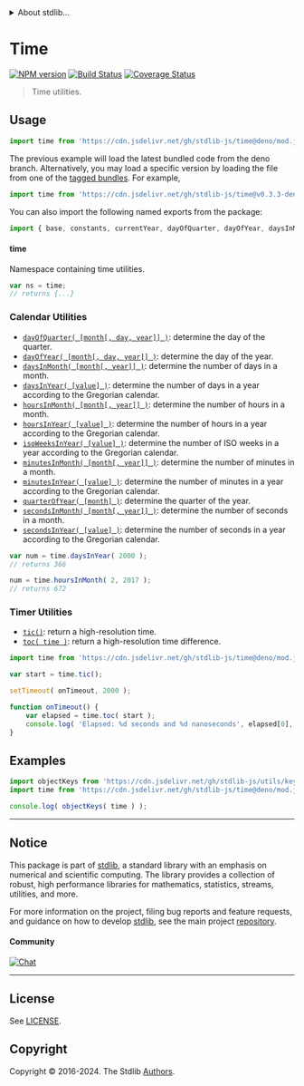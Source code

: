 <!--

@license Apache-2.0

Copyright (c) 2018 The Stdlib Authors.

Licensed under the Apache License, Version 2.0 (the "License");
you may not use this file except in compliance with the License.
You may obtain a copy of the License at

   http://www.apache.org/licenses/LICENSE-2.0

Unless required by applicable law or agreed to in writing, software
distributed under the License is distributed on an "AS IS" BASIS,
WITHOUT WARRANTIES OR CONDITIONS OF ANY KIND, either express or implied.
See the License for the specific language governing permissions and
limitations under the License.

-->


<details>
  <summary>
    About stdlib...
  </summary>
  <p>We believe in a future in which the web is a preferred environment for numerical computation. To help realize this future, we've built stdlib. stdlib is a standard library, with an emphasis on numerical and scientific computation, written in JavaScript (and C) for execution in browsers and in Node.js.</p>
  <p>The library is fully decomposable, being architected in such a way that you can swap out and mix and match APIs and functionality to cater to your exact preferences and use cases.</p>
  <p>When you use stdlib, you can be absolutely certain that you are using the most thorough, rigorous, well-written, studied, documented, tested, measured, and high-quality code out there.</p>
  <p>To join us in bringing numerical computing to the web, get started by checking us out on <a href="https://github.com/stdlib-js/stdlib">GitHub</a>, and please consider <a href="https://opencollective.com/stdlib">financially supporting stdlib</a>. We greatly appreciate your continued support!</p>
</details>

# Time

[![NPM version][npm-image]][npm-url] [![Build Status][test-image]][test-url] [![Coverage Status][coverage-image]][coverage-url] <!-- [![dependencies][dependencies-image]][dependencies-url] -->

> Time utilities.



<section class="usage">

## Usage

```javascript
import time from 'https://cdn.jsdelivr.net/gh/stdlib-js/time@deno/mod.js';
```
The previous example will load the latest bundled code from the deno branch. Alternatively, you may load a specific version by loading the file from one of the [tagged bundles](https://github.com/stdlib-js/time/tags). For example,

```javascript
import time from 'https://cdn.jsdelivr.net/gh/stdlib-js/time@v0.3.3-deno/mod.js';
```

You can also import the following named exports from the package:

```javascript
import { base, constants, currentYear, dayOfQuarter, dayOfYear, daysInMonth, daysInYear, duration2ms, hoursInMonth, hoursInYear, isoWeeksInYear, minutesInMonth, minutesInYear, ms2duration, now, quarterOfYear, secondsInMonth, secondsInYear, tic, toc } from 'https://cdn.jsdelivr.net/gh/stdlib-js/time@deno/mod.js';
```

#### time

Namespace containing time utilities.

```javascript
var ns = time;
// returns {...}
```

### Calendar Utilities

<!-- <toc keywords="+calendar"> -->

<div class="namespace-toc">

-   <span class="signature">[`dayOfQuarter( [month[, day, year]] )`][@stdlib/time/day-of-quarter]</span><span class="delimiter">: </span><span class="description">determine the day of the quarter.</span>
-   <span class="signature">[`dayOfYear( [month[, day, year]] )`][@stdlib/time/day-of-year]</span><span class="delimiter">: </span><span class="description">determine the day of the year.</span>
-   <span class="signature">[`daysInMonth( [month[, year]] )`][@stdlib/time/days-in-month]</span><span class="delimiter">: </span><span class="description">determine the number of days in a month.</span>
-   <span class="signature">[`daysInYear( [value] )`][@stdlib/time/days-in-year]</span><span class="delimiter">: </span><span class="description">determine the number of days in a year according to the Gregorian calendar.</span>
-   <span class="signature">[`hoursInMonth( [month[, year]] )`][@stdlib/time/hours-in-month]</span><span class="delimiter">: </span><span class="description">determine the number of hours in a month.</span>
-   <span class="signature">[`hoursInYear( [value] )`][@stdlib/time/hours-in-year]</span><span class="delimiter">: </span><span class="description">determine the number of hours in a year according to the Gregorian calendar.</span>
-   <span class="signature">[`isoWeeksInYear( [value] )`][@stdlib/time/iso-weeks-in-year]</span><span class="delimiter">: </span><span class="description">determine the number of ISO weeks in a year according to the Gregorian calendar.</span>
-   <span class="signature">[`minutesInMonth( [month[, year]] )`][@stdlib/time/minutes-in-month]</span><span class="delimiter">: </span><span class="description">determine the number of minutes in a month.</span>
-   <span class="signature">[`minutesInYear( [value] )`][@stdlib/time/minutes-in-year]</span><span class="delimiter">: </span><span class="description">determine the number of minutes in a year according to the Gregorian calendar.</span>
-   <span class="signature">[`quarterOfYear( [month] )`][@stdlib/time/quarter-of-year]</span><span class="delimiter">: </span><span class="description">determine the quarter of the year.</span>
-   <span class="signature">[`secondsInMonth( [month[, year]] )`][@stdlib/time/seconds-in-month]</span><span class="delimiter">: </span><span class="description">determine the number of seconds in a month.</span>
-   <span class="signature">[`secondsInYear( [value] )`][@stdlib/time/seconds-in-year]</span><span class="delimiter">: </span><span class="description">determine the number of seconds in a year according to the Gregorian calendar.</span>

</div>

<!-- </toc> -->

```javascript
var num = time.daysInYear( 2000 );
// returns 366

num = time.hoursInMonth( 2, 2017 );
// returns 672
```

### Timer Utilities

<!-- <toc keywords="+timer"> -->

<div class="namespace-toc">

-   <span class="signature">[`tic()`][@stdlib/time/tic]</span><span class="delimiter">: </span><span class="description">return a high-resolution time.</span>
-   <span class="signature">[`toc( time )`][@stdlib/time/toc]</span><span class="delimiter">: </span><span class="description">return a high-resolution time difference.</span>

</div>

<!-- </toc> -->

```javascript
import time from 'https://cdn.jsdelivr.net/gh/stdlib-js/time@deno/mod.js';

var start = time.tic();

setTimeout( onTimeout, 2000 );

function onTimeout() {
    var elapsed = time.toc( start );
    console.log( 'Elapsed: %d seconds and %d nanoseconds', elapsed[0], elapsed[1] );
}
```

</section>

<!-- /.usage -->

<section class="examples">

## Examples

<!-- TODO: better examples -->

<!-- eslint no-undef: "error" -->

```javascript
import objectKeys from 'https://cdn.jsdelivr.net/gh/stdlib-js/utils/keys@deno/mod.js';
import time from 'https://cdn.jsdelivr.net/gh/stdlib-js/time@deno/mod.js';

console.log( objectKeys( time ) );
```

</section>

<!-- /.examples -->

<!-- Section for related `stdlib` packages. Do not manually edit this section, as it is automatically populated. -->

<section class="related">

</section>

<!-- /.related -->

<!-- Section for all links. Make sure to keep an empty line after the `section` element and another before the `/section` close. -->


<section class="main-repo" >

* * *

## Notice

This package is part of [stdlib][stdlib], a standard library with an emphasis on numerical and scientific computing. The library provides a collection of robust, high performance libraries for mathematics, statistics, streams, utilities, and more.

For more information on the project, filing bug reports and feature requests, and guidance on how to develop [stdlib][stdlib], see the main project [repository][stdlib].

#### Community

[![Chat][chat-image]][chat-url]

---

## License

See [LICENSE][stdlib-license].


## Copyright

Copyright &copy; 2016-2024. The Stdlib [Authors][stdlib-authors].

</section>

<!-- /.stdlib -->

<!-- Section for all links. Make sure to keep an empty line after the `section` element and another before the `/section` close. -->

<section class="links">

[npm-image]: http://img.shields.io/npm/v/@stdlib/time.svg
[npm-url]: https://npmjs.org/package/@stdlib/time

[test-image]: https://github.com/stdlib-js/time/actions/workflows/test.yml/badge.svg?branch=v0.3.3
[test-url]: https://github.com/stdlib-js/time/actions/workflows/test.yml?query=branch:v0.3.3

[coverage-image]: https://img.shields.io/codecov/c/github/stdlib-js/time/main.svg
[coverage-url]: https://codecov.io/github/stdlib-js/time?branch=main

<!--

[dependencies-image]: https://img.shields.io/david/stdlib-js/time.svg
[dependencies-url]: https://david-dm.org/stdlib-js/time/main

-->

[chat-image]: https://img.shields.io/gitter/room/stdlib-js/stdlib.svg
[chat-url]: https://app.gitter.im/#/room/#stdlib-js_stdlib:gitter.im

[stdlib]: https://github.com/stdlib-js/stdlib

[stdlib-authors]: https://github.com/stdlib-js/stdlib/graphs/contributors

[umd]: https://github.com/umdjs/umd
[es-module]: https://developer.mozilla.org/en-US/docs/Web/JavaScript/Guide/Modules

[deno-url]: https://github.com/stdlib-js/time/tree/deno
[deno-readme]: https://github.com/stdlib-js/time/blob/deno/README.md
[umd-url]: https://github.com/stdlib-js/time/tree/umd
[umd-readme]: https://github.com/stdlib-js/time/blob/umd/README.md
[esm-url]: https://github.com/stdlib-js/time/tree/esm
[esm-readme]: https://github.com/stdlib-js/time/blob/esm/README.md
[branches-url]: https://github.com/stdlib-js/time/blob/main/branches.md

[stdlib-license]: https://raw.githubusercontent.com/stdlib-js/time/main/LICENSE

<!-- <toc-links> -->

[@stdlib/time/tic]: https://github.com/stdlib-js/time/tree/main/tic

[@stdlib/time/toc]: https://github.com/stdlib-js/time/tree/main/toc

[@stdlib/time/day-of-quarter]: https://github.com/stdlib-js/time/tree/main/day-of-quarter

[@stdlib/time/day-of-year]: https://github.com/stdlib-js/time/tree/main/day-of-year

[@stdlib/time/days-in-month]: https://github.com/stdlib-js/time/tree/main/days-in-month

[@stdlib/time/days-in-year]: https://github.com/stdlib-js/time/tree/main/days-in-year

[@stdlib/time/hours-in-month]: https://github.com/stdlib-js/time/tree/main/hours-in-month

[@stdlib/time/hours-in-year]: https://github.com/stdlib-js/time/tree/main/hours-in-year

[@stdlib/time/iso-weeks-in-year]: https://github.com/stdlib-js/time/tree/main/iso-weeks-in-year

[@stdlib/time/minutes-in-month]: https://github.com/stdlib-js/time/tree/main/minutes-in-month

[@stdlib/time/minutes-in-year]: https://github.com/stdlib-js/time/tree/main/minutes-in-year

[@stdlib/time/quarter-of-year]: https://github.com/stdlib-js/time/tree/main/quarter-of-year

[@stdlib/time/seconds-in-month]: https://github.com/stdlib-js/time/tree/main/seconds-in-month

[@stdlib/time/seconds-in-year]: https://github.com/stdlib-js/time/tree/main/seconds-in-year

<!-- </toc-links> -->

</section>

<!-- /.links -->
